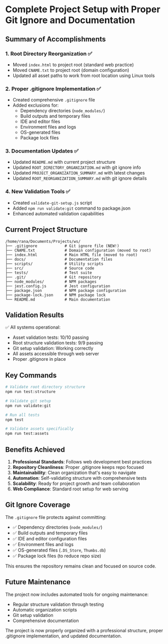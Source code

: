 # Complete Project Setup with Proper Git Ignore and Documentation

## Summary of Accomplishments

### 1. **Root Directory Reorganization** ✅

- Moved `index.html` to project root (standard web practice)
- Moved `CNAME.txt` to project root (domain configuration)
- Updated all asset paths to work from root location using Linux tools

### 2. **Proper .gitignore Implementation** ✅

- Created comprehensive `.gitignore` file
- Added exclusions for:
  - Dependency directories (`node_modules/`)
  - Build outputs and temporary files
  - IDE and editor files
  - Environment files and logs
  - OS-generated files
  - Package lock files

### 3. **Documentation Updates** ✅

- Updated `README.md` with current project structure
- Updated `ROOT_DIRECTORY_ORGANIZATION.md` with git ignore info
- Updated `PROJECT_ORGANIZATION_SUMMARY.md` with latest changes
- Updated `ROOT_REORGANIZATION_SUMMARY.md` with git ignore details

### 4. **New Validation Tools** ✅

- Created `validate-git-setup.js` script
- Added `npm run validate:git` command to package.json
- Enhanced automated validation capabilities

## Current Project Structure

```
/home/rana/Documents/Projects/ws/
├── .gitignore            # Git ignore file (NEW!)
├── CNAME.txt             # Domain configuration (moved to root)
├── index.html            # Main HTML file (moved to root)
├── docs/                 # Documentation files
├── scripts/              # Utility scripts
├── src/                  # Source code
├── tests/                # Test suite
├── .git/                 # Git repository
├── node_modules/         # NPM packages
├── jest.config.js        # Jest configuration
├── package.json          # NPM package configuration
├── package-lock.json     # NPM package lock
└── README.md             # Main documentation
```

## Validation Results

✅ All systems operational:

- Asset validation tests: 10/10 passing
- Root structure validation tests: 9/9 passing
- Git setup validation: Working correctly
- All assets accessible through web server
- Proper .gitignore in place

## Key Commands

```bash
# Validate root directory structure
npm run test:structure

# Validate git setup
npm run validate:git

# Run all tests
npm test

# Validate assets specifically
npm run test:assets
```

## Benefits Achieved

1. **Professional Standards**: Follows web development best practices
2. **Repository Cleanliness**: Proper .gitignore keeps repo focused
3. **Maintainability**: Clean organization that's easy to navigate
4. **Automation**: Self-validating structure with comprehensive tests
5. **Scalability**: Ready for project growth and team collaboration
6. **Web Compliance**: Standard root setup for web serving

## Git Ignore Coverage

The `.gitignore` file protects against committing:

- ✅ Dependency directories (`node_modules/`)
- ✅ Build outputs and temporary files
- ✅ IDE and editor configuration files
- ✅ Environment files and logs
- ✅ OS-generated files (`.DS_Store`, `Thumbs.db`)
- ✅ Package lock files (to reduce repo size)

This ensures the repository remains clean and focused on source code.

## Future Maintenance

The project now includes automated tools for ongoing maintenance:

- Regular structure validation through testing
- Automatic organization scripts
- Git setup validation
- Comprehensive documentation

The project is now properly organized with a professional structure, proper .gitignore implementation, and updated documentation.
